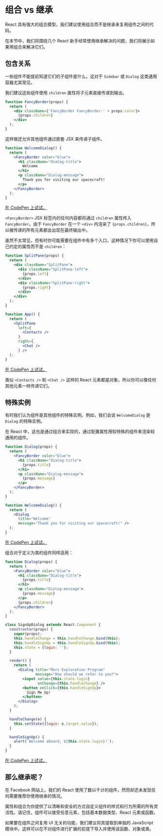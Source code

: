 # 组合 vs 继承

React 具有强大的组合模型，我们建议使用组合而不是继承来复用组件之间的代码。

在本节中，我们将围绕几个 React 新手经常使用继承解决的问题，我们将展示如果用组合来解决它们。

## 包含关系

一些组件不能提前知道它们的子组件是什么。这对于 `Sidebar` 或 `Dialog` 这类通用容器尤其常见。

我们建议这些组件使用 `children` 属性将子元素直接传递到输出。

```jsx
function FancyBorder(props) {
  return (
    <div className={'FancyBorder FancyBorder-' + props.color}>
      {props.children}
    </div>
  );
}
```

这样做还允许其他组件通过嵌套 JSX 来传递子组件。

```jsx
function WelcomeDialog() {
  return (
    <FancyBorder color="blue">
      <h1 className="Dialog-title">
        Welcome
      </h1>
      <p className="Dialog-message">
        Thank you for visiting our spacecraft!
      </p>
    </FancyBorder>
  );
}
```

[在 CodePen 上试试。](http://codepen.io/gaearon/pen/ozqNOV?editors=0010)

`<FancyBorder>` JSX 标签内的任何内容都将通过 `children` 属性传入 `FancyBorder`。由于 `FancyBorder` 在一个 `<div>` 内渲染了 `{props.children}`，所以被传递的所有元素都会出现在最终输出中。

虽然不太常见，但有时你可能需要在组件中有多个入口，这种情况下你可以使用自己约定的属性而不是 `children`：

```jsx
function SplitPane(props) {
  return (
    <div className="SplitPane">
      <div className="SplitPane-left">
        {props.left}
      </div>
      <div className="SplitPane-right">
        {props.right}
      </div>
    </div>
  );
}

function App() {
  return (
    <SplitPane
      left={
        <Contacts />
      }
      right={
        <Chat />
      } />
  );
}
```

[在 CodePen 上试试。](http://codepen.io/gaearon/pen/gwZOJp?editors=0010)

类似 `<Contacts />` 和 `<Chat />` 这样的 React 元素都是对象，所以你可以像任何其他元素一样传递它们。

## 特殊实例

有时我们认为组件是其他组件的特殊实例。例如，我们会说 `WelcomeDialog` 是 `Dialog` 的特殊实例。

在 React 中，这也是通过组合来实现的，通过配置属性用较特殊的组件来渲染较通用的组件。

```jsx
function Dialog(props) {
  return (
    <FancyBorder color="blue">
      <h1 className="Dialog-title">
        {props.title}
      </h1>
      <p className="Dialog-message">
        {props.message}
      </p>
    </FancyBorder>
  );
}

function WelcomeDialog() {
  return (
    <Dialog
      title="Welcome"
      message="Thank you for visiting our spacecraft!" />
  );
}
```

[在 CodePen 上试试。](http://codepen.io/gaearon/pen/kkEaOZ?editors=0010)

组合对于定义为类的组件同样适用：

```jsx
function Dialog(props) {
  return (
    <FancyBorder color="blue">
      <h1 className="Dialog-title">
        {props.title}
      </h1>
      <p className="Dialog-message">
        {props.message}
      </p>
      {props.children}
    </FancyBorder>
  );
}

class SignUpDialog extends React.Component {
  constructor(props) {
    super(props);
    this.handleChange = this.handleChange.bind(this);
    this.handleSignUp = this.handleSignUp.bind(this);
    this.state = {login: ''};
  }

  render() {
    return (
      <Dialog title="Mars Exploration Program"
              message="How should we refer to you?">
        <input value={this.state.login}
               onChange={this.handleChange} />
        <button onClick={this.handleSignUp}>
          Sign Me Up!
        </button>
      </Dialog>
    );
  }

  handleChange(e) {
    this.setState({login: e.target.value});
  }

  handleSignUp() {
    alert(`Welcome aboard, ${this.state.login}!`);
  }
}
```

[在 CodePen 上试试。](http://codepen.io/gaearon/pen/gwZbYa?editors=0010)

## 那么继承呢？

在 Facebook 网站上，我们的 React 使用了数以千计的组件，然而却还未发现任何需要推荐你使用继承的情况。

属性和组合为你提供了以清晰和安全的方式自定义组件的样式和行为所需的所有灵活性。请记住，组件可以接受任意元素，包括基本数据类型、React 元素或函数。

如果要在组件之间复用 UI 无关的功能，我们建议将其提取到单独的 JavaScript 模块中。这样可以在不对组件进行扩展的前提下导入并使用该函数、对象或类。
